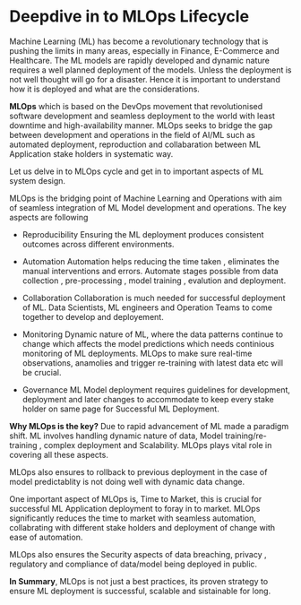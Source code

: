 # Deepdive in to MLOps Lifecycle 

Machine Learning (ML) has become a revolutionary technology that is pushing the limits in many areas, especially in Finance, E-Commerce and Healthcare. The ML models are rapidly developed and dynamic nature requires a well planned deployment of the models. Unless the deployment is not well thought will go for a disaster. Hence it is important to understand how it is deployed and what are the considerations. 

**MLOps** which is based on the DevOps movement that revolutionised software development and seamless deployment to the world with least downtime and high-availability manner. MLOps seeks to bridge the gap between development and operations in the field of AI/ML such as automated deployment, reproduction and collabaration between ML Application stake holders in systematic way.

Let us delve in to MLOps cycle and get in to important aspects of ML system design.

MLOps is the bridging point of Machine Learning and Operations with aim of seamless integration of ML Model development and operations. The key aspects are following

- Reproducibility 
Ensuring the ML deployment produces consistent outcomes across different environments.

- Automation
Automation helps reducing the time taken , eliminates the manual interventions and errors.
Automate stages possible from data collection , pre-processing , model training , evalution and deployment.

- Collaboration
Collaboration is much needed for successful deployment of ML. Data Scientists, ML engineers and Operation Teams to come together to develop and deployement.

- Monitoring 
Dynamic nature of ML, where the data patterns continue to change which affects the model predictions which needs continious monitoring of ML deployments. MLOps to make sure real-time observations, anamolies and trigger re-training with latest data etc will be crucial. 

- Governance
ML Model deployment requires guidelines for development, deployment and later changes to accommodate to keep every stake holder on same page for Successful ML Deployment. 

**Why MLOps is the key?**
Due to rapid advancement of ML made a paradigm shift. ML involves handling dynamic nature of data, Model training/re-training , complex deployment and Scalability. MLOps plays vital role in covering all these aspects.

MLOps also ensures to rollback to previous deployment in the case of model predictablity is not doing well with dynamic data change.

One important aspect of MLOps is, Time to Market, this is crucial for successful ML Application deployment to foray in to market. MLOps significantly reduces the time to market with seamless  automation, collabrating with different stake holders and deployment of change with ease of automation.

MLOps also ensures the Security aspects of data breaching, privacy , regulatory and compliance of data/model being deployed in public.

**In Summary**, MLOps is not just a best practices, its proven strategy to ensure ML deployment is successful, scalable and sistainable for long.
